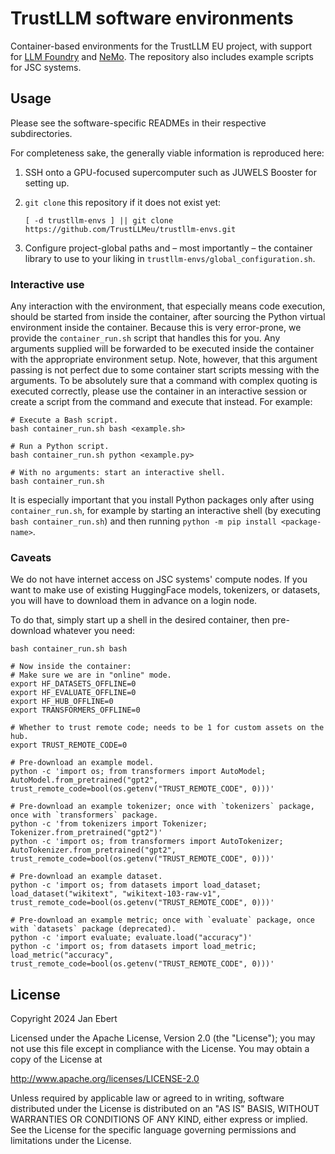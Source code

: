# TrustLLM software environments

Container-based environments for the TrustLLM EU project, with support
for [LLM Foundry](https://github.com/mosaicml/llm-foundry) and
[NeMo](https://github.com/NVIDIA/NeMo). The repository also includes
example scripts for JSC systems.

## Usage

Please see the software-specific READMEs in their respective
subdirectories.

For completeness sake, the generally viable information is reproduced
here:

1. SSH onto a GPU-focused supercomputer such as JUWELS Booster for
   setting up.
1. `git clone` this repository if it does not exist yet:

   ```shell
   [ -d trustllm-envs ] || git clone https://github.com/TrustLLMeu/trustllm-envs.git
   ```
1. Configure project-global paths and – most importantly – the
   container library to use to your liking in
   `trustllm-envs/global_configuration.sh`.

### Interactive use

Any interaction with the environment, that especially means code
execution, should be started from inside the container, after sourcing
the Python virtual environment inside the container. Because this is
very error-prone, we provide the `container_run.sh` script that
handles this for you. Any arguments supplied will be forwarded to be
executed inside the container with the appropriate environment setup.
Note, however, that this argument passing is not perfect due to some
container start scripts messing with the arguments. To be absolutely
sure that a command with complex quoting is executed correctly, please
use the container in an interactive session or create a script from
the command and execute that instead.
For example:

```shell
# Execute a Bash script.
bash container_run.sh bash <example.sh>

# Run a Python script.
bash container_run.sh python <example.py>

# With no arguments: start an interactive shell.
bash container_run.sh
```

It is especially important that you install Python packages only after
using `container_run.sh`, for example by starting an interactive shell
(by executing `bash container_run.sh`) and then running `python -m pip
install <package-name>`.

### Caveats

We do not have internet access on JSC systems' compute nodes. If you
want to make use of existing HuggingFace models, tokenizers, or
datasets, you will have to download them in advance on a login node.

To do that, simply start up a shell in the desired container, then
pre-download whatever you need:

```shell
bash container_run.sh bash

# Now inside the container:
# Make sure we are in "online" mode.
export HF_DATASETS_OFFLINE=0
export HF_EVALUATE_OFFLINE=0
export HF_HUB_OFFLINE=0
export TRANSFORMERS_OFFLINE=0

# Whether to trust remote code; needs to be 1 for custom assets on the hub.
export TRUST_REMOTE_CODE=0

# Pre-download an example model.
python -c 'import os; from transformers import AutoModel; AutoModel.from_pretrained("gpt2", trust_remote_code=bool(os.getenv("TRUST_REMOTE_CODE", 0)))'

# Pre-download an example tokenizer; once with `tokenizers` package, once with `transformers` package.
python -c 'from tokenizers import Tokenizer; Tokenizer.from_pretrained("gpt2")'
python -c 'import os; from transformers import AutoTokenizer; AutoTokenizer.from_pretrained("gpt2", trust_remote_code=bool(os.getenv("TRUST_REMOTE_CODE", 0)))'

# Pre-download an example dataset.
python -c 'import os; from datasets import load_dataset; load_dataset("wikitext", "wikitext-103-raw-v1", trust_remote_code=bool(os.getenv("TRUST_REMOTE_CODE", 0)))'

# Pre-download an example metric; once with `evaluate` package, once with `datasets` package (deprecated).
python -c 'import evaluate; evaluate.load("accuracy")'
python -c 'import os; from datasets import load_metric; load_metric("accuracy", trust_remote_code=bool(os.getenv("TRUST_REMOTE_CODE", 0)))'
```

## License

Copyright 2024 Jan Ebert

Licensed under the Apache License, Version 2.0 (the "License");
you may not use this file except in compliance with the License.
You may obtain a copy of the License at

   http://www.apache.org/licenses/LICENSE-2.0

Unless required by applicable law or agreed to in writing, software
distributed under the License is distributed on an "AS IS" BASIS,
WITHOUT WARRANTIES OR CONDITIONS OF ANY KIND, either express or implied.
See the License for the specific language governing permissions and
limitations under the License.
